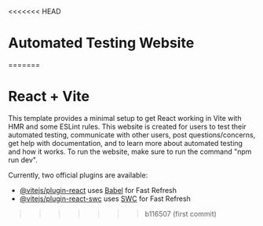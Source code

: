<<<<<<< HEAD
# Automated Testing Website
=======
# React + Vite

This template provides a minimal setup to get React working in Vite with HMR and some ESLint rules. This website is created for users to test their automated testing, communicate with other users, post questions/concerns, get help with documentation, and to learn more about automated testing and how it works. To run the website, make sure to run the command "npm run dev". 

Currently, two official plugins are available:

- [@vitejs/plugin-react](https://github.com/vitejs/vite-plugin-react/blob/main/packages/plugin-react/README.md) uses [Babel](https://babeljs.io/) for Fast Refresh
- [@vitejs/plugin-react-swc](https://github.com/vitejs/vite-plugin-react-swc) uses [SWC](https://swc.rs/) for Fast Refresh
>>>>>>> b116507 (first commit)
